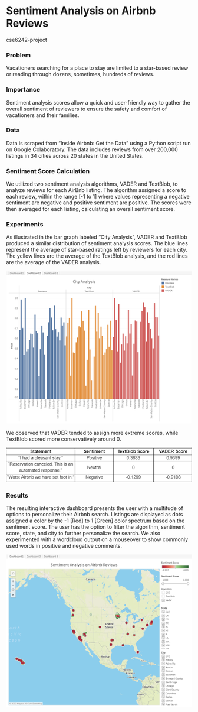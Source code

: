 # Sentiment Analysis on Airbnb Reviews
cse6242-project

### Problem
Vacationers searching for a place to stay are limited to a star-based review or reading through dozens, sometimes, hundreds of reviews.

### Importance
Sentiment analysis scores allow a quick and 
user-friendly way to gather the overall sentiment 
of reviewers to ensure the safety and comfort of vacationers and their families.

### Data
Data is scraped from “Inside Airbnb: Get the Data” using 
a Python script run on Google Colaboratory. The data 
includes reviews from over 200,000 listings in 34 cities across 20 states in the United States.

### Sentiment Score Calculation
We utilized two sentiment analysis algorithms, VADER and TextBlob, to analyze reviews for each AirBnb listing. The algorithm assigned a score to each review, within the range [-1 to 1] where values representing a negative sentiment 
are negative and positive sentiment are positive. The 
scores were then averaged for each listing, calculating an overall sentiment score.

### Experiments
As illustrated in the bar graph labeled “City Analysis”, VADER and TextBlob produced a similar distribution of sentiment analysis scores. The blue lines represent the average of star-based ratings left by reviewers for each city. The yellow lines are the average of the TextBlob analysis, and the red lines are the average of the VADER analysis.

![image](https://github.com/urvimidha/cse6242-project/blob/main/images/city_analysis.png)

We observed that VADER tended to assign more extreme scores, while TextBlob scored more conservatively around 0.

![image](https://github.com/urvimidha/cse6242-project/blob/main/images/example_table.png)

### Results
The resulting interactive dashboard presents the user with a multitude of options to personalize their Airbnb search. Listings are displayed as dots assigned a color by the -1 [Red] to 1 [Green] color spectrum based on the sentiment score. The user has the option to filter the algorithm, sentiment score, state, and city to further personalize the search. We also experimented with a wordcloud output on a mouseover to show commonly used words in positive and negative comments.

![image](https://github.com/urvimidha/cse6242-project/blob/main/images/US_map_listing_score.png)

